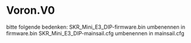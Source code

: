 # Voron.V0

bitte folgende bedenken:
SKR_Mini_E3_DIP-firmware.bin umbenennen in firmware.bin
SKR_Mini_E3_DIP-mainsail.cfg umbenennen in mainsail.cfg